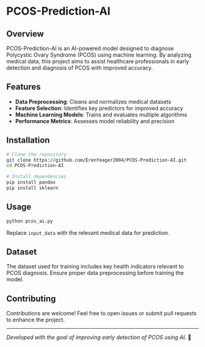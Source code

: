 # PCOS-Prediction-AI

## Overview
PCOS-Prediction-AI is an AI-powered model designed to diagnose Polycystic Ovary Syndrome (PCOS) using machine learning. By analyzing medical data, this project aims to assist healthcare professionals in early detection and diagnosis of PCOS with improved accuracy.

## Features
- **Data Preprocessing**: Cleans and normalizes medical datasets
- **Feature Selection**: Identifies key predictors for improved accuracy
- **Machine Learning Models**: Trains and evaluates multiple algorithms
- **Performance Metrics**: Assesses model reliability and precision

## Installation
```bash
# Clone the repository
git clone https://github.com/ErenYeager2004/PCOS-Prediction-AI.git
cd PCOS-Prediction-AI

# Install dependencies
pip install pandas
pip install sklearn
```

## Usage
```python
python pcos_ai.py
```
Replace `input_data` with the relevant medical data for prediction.

## Dataset
The dataset used for training includes key health indicators relevant to PCOS diagnosis. Ensure proper data preprocessing before training the model.

## Contributing
Contributions are welcome! Feel free to open issues or submit pull requests to enhance the project.

---
*Developed with the goal of improving early detection of PCOS using AI.* 🚀
